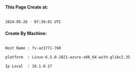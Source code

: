 
   
#### This Page Create at:

```bash

2024-05-26 - 07:38:01 UTC

```

#### Create By Machine:

```bash

Host Name : fv-az1771-760

platform  : Linux-6.5.0-1021-azure-x86_64-with-glibc2.35

Ip Local  : 10.1.0.17

```

